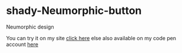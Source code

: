 # shady-Neumorphic-button
 Neumorphic design

You can try it on my site [click here](https://shady-neumorphic-button.vercel.app/) else also available on my code pen account [here](https://codepen.io/bhargavkadali39/pen/WNEMpxB)
